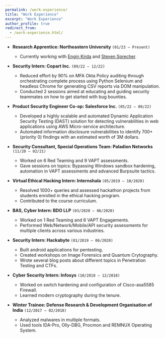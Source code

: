 ```yaml
---
permalink: /work-experience/
title: "Work Experience"
excerpt: "Work Experience"
author_profile: true
redirect_from: 
  - /work-experience.html/
---
```


* **Research Apprentice: Northeastern University**  `(01/23 – Present)` 
  * Currently working with [Engin Kirda](https://www.ccs.neu.edu/home/ek/) and [Steven Sprecher](https://swsprec.com/). 

* **Security Intern: Copart Inc.**  `(09/22 – 12/22)` 
  * Reduced effort by 90% on MFA Okta Policy auditing through orchestrating complete process using Python Selenium and headless
    Chrome for generating CSV reports via DOM manipulation.
  * Conducted 2 sessions aimed at educating and guiding security teammates on how to get started with bug bounties.

* **Product Security Engineer Co-op: Salesforce Inc.**  `(05/22 – 09/22)`
  * Developed a highly scalable and automated Dynamic Application Security Testing (DAST) solution for detecting vulnerabilities in
    web applications using AWS Micro-service architecture.
  * Automated information disclosure vulnerabilities to identify 700+ (priority 0) findings with an estimated worth of 3M dollars.

* **Security Consultant, Special Operations Team: Paladion Networks**  `(11/20 – 02/21)`
  * Worked on 6 Red Teaming and 9 VAPT assessments.
  * Gave sessions on topics: Bypassing Windows sandbox hardening, automation in VAPT assessments and advanced Burpsuite tactics.

* **Virtual Ethical Hacking Intern: Internshala**  `(05/2019 – 10/2020)`
  * Resolved 1000+ queries and assessed hackathon projects from students enrolled in the ethical hacking program.
  * Contributed to the course curriculum. 
  
* **BAS, Cyber Intern: BDO LLP**  `(03/2020 – 06/2020)`
  * Worked on 1 Red Teaming and 6 VAPT Engagements.
  * Performed Web/Network/Mobile/API security assessments for multiple clients across various industries.

* **Security Intern: Hackabyte**  `(01/2019 – 06/2020)`
  * Built android applications for pentesting. 
  * Created workshops on Image Forensics and Quantum Crytography.
  * Wrote several blog posts about different topics in Penetration Testing and CTFs.

* **Cyber Security Intern: Infosys**  `(10/2018 – 12/2018)`
  * Worked on switch hardening and configuration of Cisco-asa5585 Firewall. 
  * Learned modern cryptography during the tenure. 
  
* **Winter Trainee: Defense Research & Development Organisation of India**  `(12/2017 – 02/2018)`
  * Analyzed malwares in multiple formats. 
  * Used tools IDA-Pro, Olly-DBG, Procmon and REMNUX Operating System. 
